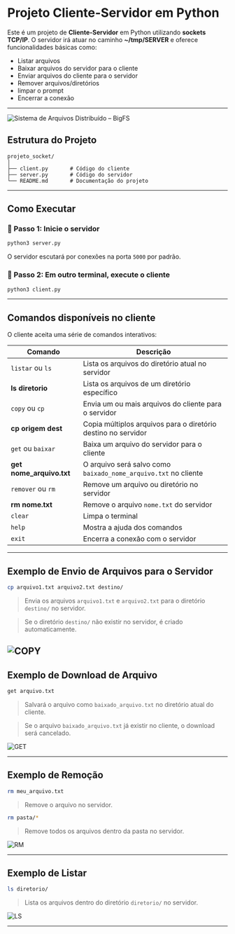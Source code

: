 
# Projeto Cliente-Servidor em Python

Este é um projeto de **Cliente-Servidor** em Python utilizando **sockets TCP/IP**. O servidor irá atuar no caminho **~/tmp/SERVER** e oferece funcionalidades básicas como:

- Listar arquivos
- Baixar arquivos do servidor para o cliente
- Enviar arquivos do cliente para o servidor
- Remover arquivos/diretórios
- limpar o prompt
- Encerrar a conexão

---

![Sistema de Arquivos Distribuído – BigFS](./images/Sistema%20de%20Arquivos%20Distribu%C3%ADdo%20%E2%80%93%20BigFS.drawio.png)

## Estrutura do Projeto

```
projeto_socket/
│
├── client.py       # Código do cliente
├── server.py       # Código do servidor
└── README.md       # Documentação do projeto
```

---

## Como Executar

### 🔹 Passo 1: Inicie o servidor

```bash
python3 server.py
```

O servidor escutará por conexões na porta `5000` por padrão.

### 🔹 Passo 2: Em outro terminal, execute o cliente

```bash
python3 client.py
```

---

## Comandos disponíveis no cliente

O cliente aceita uma série de comandos interativos:

| Comando                    | Descrição                                                                |
|----------------------------|---------------------------------------------------------------------------|
| `listar` ou `ls`           | Lista os arquivos do diretório atual no servidor                          |
| **ls diretorio**           | Lista os arquivos de um diretório específico                              |
| `copy` ou `cp`             | Envia um ou mais arquivos do cliente para o servidor                      |
| **cp origem dest**         | Copia múltiplos arquivos para o diretório destino no servidor             |
| `get` ou `baixar`          | Baixa um arquivo do servidor para o cliente                               |
| **get nome_arquivo.txt**   | O arquivo será salvo como `baixado_nome_arquivo.txt` no cliente           |
| `remover` ou `rm`          | Remove um arquivo ou diretório no servidor                                |
| **rm nome.txt**            | Remove o arquivo `nome.txt` do servidor                                   |
| `clear`                    | Limpa o terminal                                                          |
| `help`                     | Mostra a ajuda dos comandos                                               |
| `exit`                     | Encerra a conexão com o servidor                                          |

---

## Exemplo de Envio de Arquivos para o Servidor

```bash
cp arquivo1.txt arquivo2.txt destino/
```

> Envia os arquivos `arquivo1.txt` e `arquivo2.txt` para o diretório `destino/` no servidor.

> Se o diretório `destino/` não existir no servidor, é criado automaticamente.

![COPY](./images/copy.drawio.png)
---

## Exemplo de Download de Arquivo

```bash
get arquivo.txt
```

> Salvará o arquivo como `baixado_arquivo.txt` no diretório atual do cliente.

> Se o arquivo `baixado_arquivo.txt` já existir no cliente, o download será cancelado.

![GET](./images/Get.drawio.png)

---

## Exemplo de Remoção

```bash
rm meu_arquivo.txt
```

> Remove o arquivo no servidor.

```bash
rm pasta/*
```

> Remove todos os arquivos dentro da pasta no servidor.

![RM](./images/Remover.drawio.png)

---

## Exemplo de Listar

```bash
ls diretorio/
```
> Lista os arquivos dentro do diretório `diretorio/` no servidor.

![LS](./images/Listar.drawio.png)

---